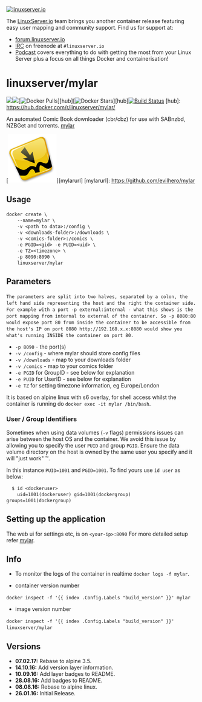 [linuxserverurl]: https://linuxserver.io
[forumurl]: https://forum.linuxserver.io
[ircurl]: https://www.linuxserver.io/irc/
[podcasturl]: https://www.linuxserver.io/podcast/

[![linuxserver.io](https://raw.githubusercontent.com/linuxserver/docker-templates/master/linuxserver.io/img/linuxserver_medium.png)][linuxserverurl]

The [LinuxServer.io][linuxserverurl] team brings you another container release featuring easy user mapping and community support. Find us for support at:
* [forum.linuxserver.io][forumurl]
* [IRC][ircurl] on freenode at `#linuxserver.io`
* [Podcast][podcasturl] covers everything to do with getting the most from your Linux Server plus a focus on all things Docker and containerisation!

# linuxserver/mylar
[![](https://images.microbadger.com/badges/version/linuxserver/mylar.svg)](https://microbadger.com/images/linuxserver/mylar "Get your own version badge on microbadger.com")[![](https://images.microbadger.com/badges/image/linuxserver/mylar.svg)](http://microbadger.com/images/linuxserver/mylar "Get your own image badge on microbadger.com")[![Docker Pulls](https://img.shields.io/docker/pulls/linuxserver/mylar.svg)][hub][![Docker Stars](https://img.shields.io/docker/stars/linuxserver/mylar.svg)][hub][![Build Status](http://jenkins.linuxserver.io:8080/buildStatus/icon?job=Dockers/LinuxServer.io/linuxserver-mylar)](http://jenkins.linuxserver.io:8080/job/Dockers/job/LinuxServer.io/job/linuxserver-mylar/)
[hub]: https://hub.docker.com/r/linuxserver/mylar/

An automated Comic Book downloader (cbr/cbz) for use with SABnzbd, NZBGet and torrents. [mylar](https://github.com/evilhero/mylar)

[![mylar](https://raw.githubusercontent.com/linuxserver/docker-templates/master/linuxserver.io/img/mylar-icon.png)][mylarurl]
[mylarurl]: https://github.com/evilhero/mylar

## Usage

```
docker create \
    --name=mylar \
    -v <path to data>:/config \
    -v <downloads-folder>:/downloads \
    -v <comics-folder>:/comics \
    -e PGID=<gid> -e PUID=<uid> \
    -e TZ=<timezone> \
    -p 8090:8090 \
    linuxserver/mylar
```

## Parameters

`The parameters are split into two halves, separated by a colon, the left hand side representing the host and the right the container side. 
For example with a port -p external:internal - what this shows is the port mapping from internal to external of the container.
So -p 8080:80 would expose port 80 from inside the container to be accessible from the host's IP on port 8080
http://192.168.x.x:8080 would show you what's running INSIDE the container on port 80.`


* `-p 8090` - the port(s)
* `-v /config` - where mylar should store config files
* `-v /downloads` - map to your downloads folder
* `-v /comics` - map to your comics folder
* `-e PGID` for GroupID - see below for explanation
* `-e PUID` for UserID - see below for explanation
* `-e TZ` for setting timezone information, eg Europe/London

It is based on alpine linux with s6 overlay, for shell access whilst the container is running do `docker exec -it mylar /bin/bash`.

### User / Group Identifiers

Sometimes when using data volumes (`-v` flags) permissions issues can arise between the host OS and the container. We avoid this issue by allowing you to specify the user `PUID` and group `PGID`. Ensure the data volume directory on the host is owned by the same user you specify and it will "just work" ™.

In this instance `PUID=1001` and `PGID=1001`. To find yours use `id user` as below:

```
  $ id <dockeruser>
    uid=1001(dockeruser) gid=1001(dockergroup) groups=1001(dockergroup)
```

## Setting up the application

The web ui for settings etc, is on `<your-ip>:8090`
For more detailed setup refer [mylar](https://github.com/evilhero/mylar).

## Info

* To monitor the logs of the container in realtime `docker logs -f mylar`.

* container version number 

`docker inspect -f '{{ index .Config.Labels "build_version" }}' mylar`

* image version number

`docker inspect -f '{{ index .Config.Labels "build_version" }}' linuxserver/mylar`

## Versions

+ **07.02.17:** Rebase to alpine 3.5.
+ **14.10.16:** Add version layer information.
+ **10.09.16:** Add layer badges to README.
+ **28.08.16:** Add badges to README.
+ **08.08.16:** Rebase to alpine linux.
+ **26.01.16:** Initial Release.
